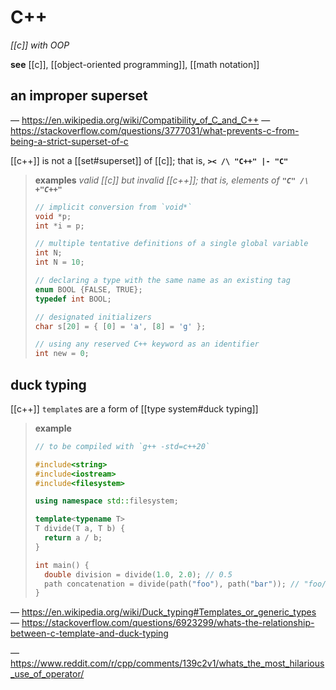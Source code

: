 # C++

_[[c]] with OOP_

**see** [[c]], [[object-oriented programming]], [[math notation]]

## an improper superset

&mdash; <https://en.wikipedia.org/wiki/Compatibility_of_C_and_C++> &mdash; <https://stackoverflow.com/questions/3777031/what-prevents-c-from-being-a-strict-superset-of-c>

[[c++]] is not a [[set#superset]] of [[c]]; that is, **`>< /\ "C++" |- "C"`**

> **examples** _valid [[c]] but invalid [[c++]]; that is, elements of **`"C" /\ +"C++"`**_
>
> ```c
> // implicit conversion from `void*`
> void *p;
> int *i = p;
>
> // multiple tentative definitions of a single global variable
> int N;
> int N = 10;
>
> // declaring a type with the same name as an existing tag
> enum BOOL {FALSE, TRUE};
> typedef int BOOL;
>
> // designated initializers
> char s[20] = { [0] = 'a', [8] = 'g' };
>
> // using any reserved C++ keyword as an identifier
> int new = 0;
> ```

## duck typing

[[c++]] `template`s are a form of [[type system#duck typing]]

> **example**
>
> ```cpp
> // to be compiled with `g++ -std=c++20`
>
> #include<string>
> #include<iostream>
> #include<filesystem>
>
> using namespace std::filesystem;
>
> template<typename T>
> T divide(T a, T b) {
>   return a / b;
> }
>
> int main() {
>   double division = divide(1.0, 2.0); // 0.5
>   path concatenation = divide(path("foo"), path("bar")); // "foo/bar"
> }
> ```

&mdash; <https://en.wikipedia.org/wiki/Duck_typing#Templates_or_generic_types> &mdash; <https://stackoverflow.com/questions/6923299/whats-the-relationship-between-c-template-and-duck-typing>

&mdash; <https://www.reddit.com/r/cpp/comments/139c2v1/whats_the_most_hilarious_use_of_operator/>
